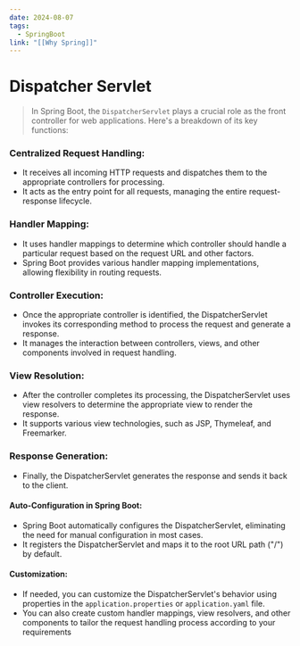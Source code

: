 ```yaml
---
date: 2024-08-07
tags:
  - SpringBoot
link: "[[Why Spring]]"
---
```


# Dispatcher Servlet

>In Spring Boot, the `DispatcherServlet` plays a crucial role as the front controller for web applications. Here's a breakdown of its key functions:

### Centralized Request Handling:

- It receives all incoming HTTP requests and dispatches them to the appropriate controllers for processing.
- It acts as the entry point for all requests, managing the entire request-response lifecycle.

###  Handler Mapping:

- It uses handler mappings to determine which controller should handle a particular request based on the request URL and other factors.
- Spring Boot provides various handler mapping implementations, allowing flexibility in routing requests.

### Controller Execution:

- Once the appropriate controller is identified, the DispatcherServlet invokes its corresponding method to process the request and generate a response.
- It manages the interaction between controllers, views, and other components involved in request handling.

###  View Resolution:

- After the controller completes its processing, the DispatcherServlet uses view resolvers to determine the appropriate view to render the response.
- It supports various view technologies, such as JSP, Thymeleaf, and Freemarker.

###  Response Generation:

- Finally, the DispatcherServlet generates the response and sends it back to the client.

#### Auto-Configuration in Spring Boot:

- Spring Boot automatically configures the DispatcherServlet, eliminating the need for manual configuration in most cases.
- It registers the DispatcherServlet and maps it to the root URL path ("/") by default.

#### Customization:

- If needed, you can customize the DispatcherServlet's behavior using properties in the `application.properties` or `application.yaml` file.
- You can also create custom handler mappings, view resolvers, and other components to tailor the request handling process according to your requirements
